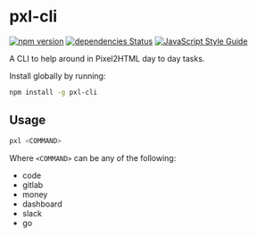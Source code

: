 # pxl-cli

[![npm version](https://badge.fury.io/js/pxl-cli.svg)](https://badge.fury.io/js/pxl-cli)
[![dependencies Status](https://david-dm.org/mike3run/pxl-cli/status.svg)](https://david-dm.org/mike3run/pxl-cli)
[![JavaScript Style Guide](https://img.shields.io/badge/code_style-standard-brightgreen.svg)](https://standardjs.com)

A CLI to help around in Pixel2HTML day to day tasks.

Install globally by running:

```bash
npm install -g pxl-cli
```

## Usage

```bash
pxl <COMMAND>
```

Where `<COMMAND>` can be any of the following:

* code
* gitlab
* money
* dashboard
* slack
* go
